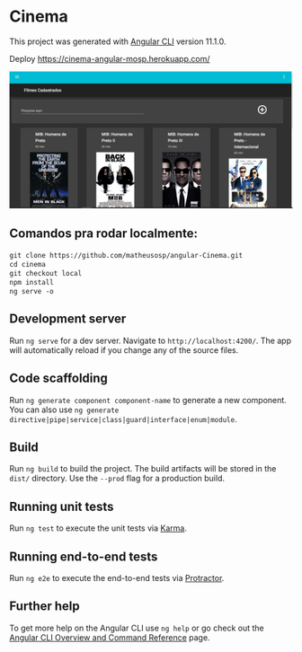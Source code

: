 # Cinema

This project was generated with [Angular CLI](https://github.com/angular/angular-cli) version 11.1.0.

Deploy
https://cinema-angular-mosp.herokuapp.com/

![Foo](https://raw.githubusercontent.com/matheusosp/angular-Cinema/main/Cinema%20management%20.jpg)


## Comandos pra rodar localmente:

```
git clone https://github.com/matheusosp/angular-Cinema.git
cd cinema
git checkout local
npm install
ng serve -o 

```



## Development server

Run `ng serve` for a dev server. Navigate to `http://localhost:4200/`. The app will automatically reload if you change any of the source files.

## Code scaffolding

Run `ng generate component component-name` to generate a new component. You can also use `ng generate directive|pipe|service|class|guard|interface|enum|module`.

## Build

Run `ng build` to build the project. The build artifacts will be stored in the `dist/` directory. Use the `--prod` flag for a production build.

## Running unit tests

Run `ng test` to execute the unit tests via [Karma](https://karma-runner.github.io).

## Running end-to-end tests

Run `ng e2e` to execute the end-to-end tests via [Protractor](http://www.protractortest.org/).

## Further help

To get more help on the Angular CLI use `ng help` or go check out the [Angular CLI Overview and Command Reference](https://angular.io/cli) page.
